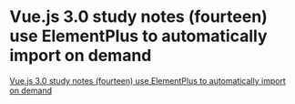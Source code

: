 # Vue.js 3.0 study notes (fourteen) use ElementPlus to automatically import on demand
[Vue.js 3.0 study notes (fourteen) use ElementPlus to automatically import on demand](https://aiwithcloud.com/2022/09/16/vue-js_3-0_study_notes_fourteen_use_elementplus_to_automatically_import_on_demand/)